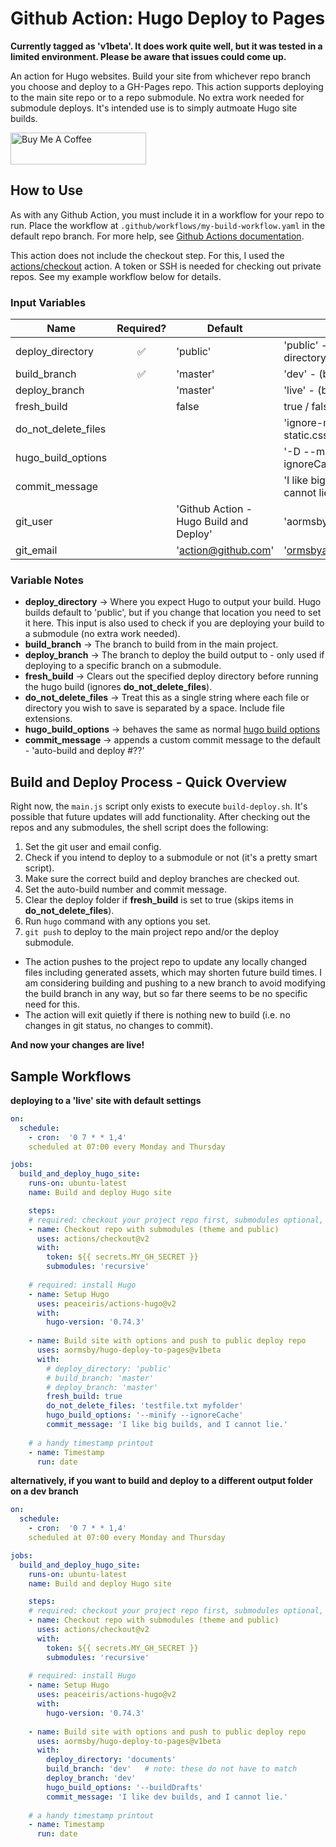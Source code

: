 # Github Action: Hugo Deploy to Pages

**Currently tagged as 'v1beta'. It does work quite well, but it was tested in a limited environment. Please be aware that issues could come up.**

An action for Hugo websites. Build your site from whichever repo branch you choose and deploy to a GH-Pages repo. This action supports deploying to the main site repo or to a repo submodule. No extra work needed for submodule deploys. It's intended use is to simply autmoate Hugo site builds.

<a href="https://www.buymeacoffee.com/aormsby" target="_blank"><img src="https://cdn.buymeacoffee.com/buttons/default-green.png" alt="Buy Me A Coffee" style="height: 51px !important;width: 217px !important;" ></a>

## How to Use

As with any Github Action, you must include it in a workflow for your repo to run. Place the workflow at `.github/workflows/my-build-workflow.yaml` in the default repo branch. For more help, see [Github Actions documentation](https://docs.github.com/en/actions).

This action does not include the checkout step. For this, I used the [actions/checkout](https://github.com/actions/checkout) action. A token or SSH is needed for checking out private repos. See my example workflow below for details.

### Input Variables

| Name                | Required?            | Default                                 | Example                                |
| ------------------- | :------------------: | --------------------------------------- | -------------------------------------- |
| deploy_directory    | :white_check_mark:   | 'public'                                | 'public' - (hugo deploy directory name)|
| build_branch        | :white_check_mark:   | 'master'                                | 'dev' - (branch name)                  |
| deploy_branch       |                      | 'master'                                | 'live' - (branch name)                 |
| fresh_build         |                      | false                                   | true / false                           |
| do_not_delete_files |                      |                                         | 'ignore-me.txt posts static.css'.      |
| hugo_build_options  |                      |                                         | '-D --minify --ignoreCache'            |
| commit_message      |                      |                                         | 'I like big builds, and I cannot lie.' |
| git_user            |                      | 'Github Action - Hugo Build and Deploy' | 'aormsby'                              |
| git_email           |                      | 'action@github.com'                     | 'ormsbyadam@gmail.com'                 |

### Variable Notes
- **deploy_directory** -> Where you expect Hugo to output your build. Hugo builds default to 'public', but if you change that location you need to set it here. This input is also used to check if you are deploying your build to a submodule (no extra work needed).
- **build_branch** -> The branch to build from in the main project.
- **deploy_branch** -> The branch to deploy the build output to - only used if deploying to a specific branch on a submodule.
- **fresh_build** -> Clears out the specified deploy directory before running the hugo build (ignores **do_not_delete_files**).
- **do_not_delete_files** -> Treat this as a single string where each file or directory you wish to save is separated by a space. Include file extensions.
- **hugo_build_options** -> behaves the same as normal [hugo build options](https://gohugo.io/commands/hugo/)
- **commit_message** -> appends a custom commit message to the default - 'auto-build and deploy #??'

## Build and Deploy Process - Quick Overview

Right now, the `main.js` script only exists to execute `build-deploy.sh`. It's possible that future updates will add functionality. After checking out the repos and any submodules, the shell script does the following:

1. Set the git user and email config.
2. Check if you intend to deploy to a submodule or not (it's a pretty smart script).
3. Make sure the correct build and deploy branches are checked out.
4. Set the auto-build number and commit message.
5. Clear the deploy folder if **fresh_build** is set to true (skips items in **do_not_delete_files**).
6. Run `hugo` command with any options you set.
7. `git push` to deploy to the main project repo and/or the deploy submodule.
 
- The action pushes to the project repo to update any locally changed files including generated assets, which may shorten future build times. I am considering building and pushing to a new branch to avoid modifying the build branch in any way, but so far there seems to be no specific need for this.
- The action will exit quietly if there is nothing new to build (i.e. no changes in git status, no changes to commit).

**And now your changes are live!**

## Sample Workflows

**deploying to a 'live' site with default settings**
```yaml
on:
  schedule:
    - cron:  '0 7 * * 1,4'
    scheduled at 07:00 every Monday and Thursday

jobs:
  build_and_deploy_hugo_site:
    runs-on: ubuntu-latest
    name: Build and deploy Hugo site

    steps:
    # required: checkout your project repo first, submodules optional, token or SSH required for private repos
    - name: Checkout repo with submodules (theme and public)
      uses: actions/checkout@v2
      with:
        token: ${{ secrets.MY_GH_SECRET }}
        submodules: 'recursive'
    
    # required: install Hugo
    - name: Setup Hugo
      uses: peaceiris/actions-hugo@v2
      with:
        hugo-version: '0.74.3'
    
    - name: Build site with options and push to public deploy repo
      uses: aormsby/hugo-deploy-to-pages@v1beta
      with:
        # deploy_directory: 'public'
        # build_branch: 'master'
        # deploy_branch: 'master'
        fresh_build: true
        do_not_delete_files: 'testfile.txt myfolder'
        hugo_build_options: '--minify --ignoreCache'
        commit_message: 'I like big builds, and I cannot lie.'
        
    # a handy timestamp printout
    - name: Timestamp
      run: date
```

**alternatively, if you want to build and deploy to a different output folder on a dev branch**
```yaml
on:
  schedule:
    - cron:  '0 7 * * 1,4'
    scheduled at 07:00 every Monday and Thursday

jobs:
  build_and_deploy_hugo_site:
    runs-on: ubuntu-latest
    name: Build and deploy Hugo site

    steps:
    # required: checkout your project repo first, submodules optional, token or SSH required for private repos
    - name: Checkout repo with submodules (theme and public)
      uses: actions/checkout@v2
      with:
        token: ${{ secrets.MY_GH_SECRET }}
        submodules: 'recursive'
    
    # required: install Hugo
    - name: Setup Hugo
      uses: peaceiris/actions-hugo@v2
      with:
        hugo-version: '0.74.3'
    
    - name: Build site with options and push to public deploy repo
      uses: aormsby/hugo-deploy-to-pages@v1beta
      with:
        deploy_directory: 'documents'
        build_branch: 'dev'   # note: these do not have to match
        deploy_branch: 'dev'
        hugo_build_options: '--buildDrafts'
        commit_message: 'I like dev builds, and I cannot lie.'
        
    # a handy timestamp printout
    - name: Timestamp
      run: date
```
